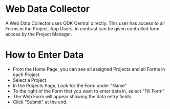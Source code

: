 
# Web Data Collector

A Web Data Collector uses ODK Central directly.  This user has access to all Forms in the Project.  App Users, in contrast can be given controlled form access by the Project Manager.  

# How to Enter Data
* From the Home Page, you can see all assigned Projects and all Forms in each Project
* Select a Project
* In the Projects Page, Look for the Form under "Name"
* To the right of the Form that you want to enter data in, select "Fill Form"
* The Web Form will appear showing the data entry fields.  
* Click "Submit" at the end.

